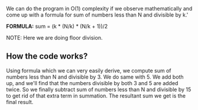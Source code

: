 We can do the program in O(1) complexity if we observe mathematically and come up with a formula for sum of numbers less than N and divisible by k.'

**FORMULA:** sum = (k * (N/k) * (N/k + 1))/2

NOTE: Here we are doing floor division.

## How the code works?
Using formula which we can very easily derive, we compute sum of numbers less than N and divisible by 3. We do same with 5. We add both up, and we'll find that the numbers divisible by both 3 and 5 are added twice. So we finally subtract sum of numbers less than N and divisible by 15 to get rid of that extra term in summation. The resultant sum we get is the final result.
